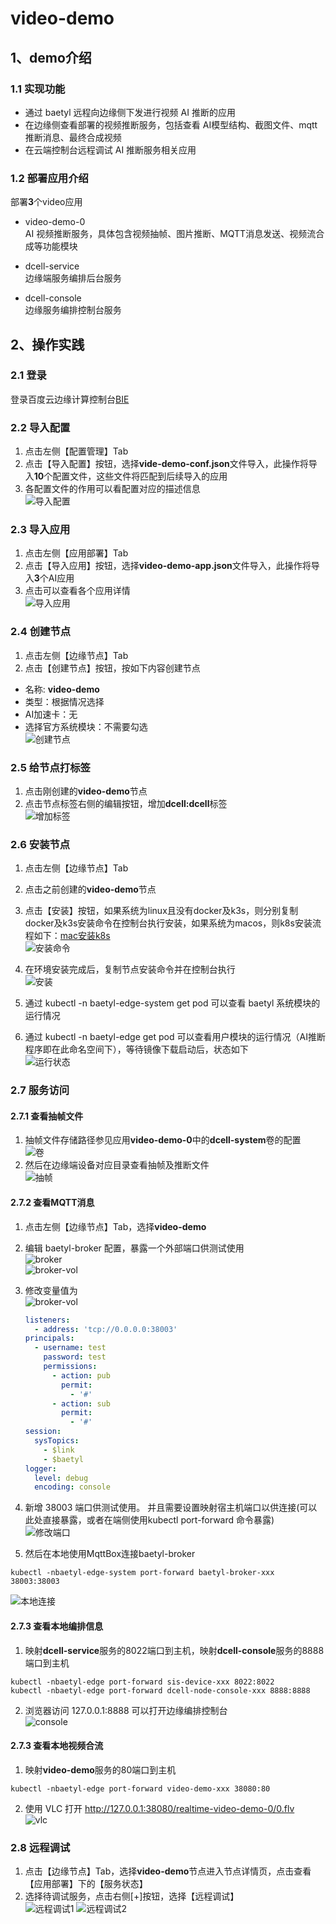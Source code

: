 # video-demo
## 1、demo介绍
### 1.1 实现功能
* 通过 baetyl 远程向边缘侧下发进行视频 AI 推断的应用
* 在边缘侧查看部署的视频推断服务，包括查看 AI模型结构、截图文件、mqtt推断消息、最终合成视频
* 在云端控制台远程调试 AI 推断服务相关应用

### 1.2 部署应用介绍
部署**3**个video应用

* video-demo-0  
AI 视频推断服务，具体包含视频抽帧、图片推断、MQTT消息发送、视频流合成等功能模块

* dcell-service  
边缘端服务编排后台服务

* dcell-console  
边缘服务编排控制台服务

## 2、操作实践
### 2.1 登录
登录百度云边缘计算控制台[BIE](https://console.bce.baidu.com/iot2/bie/node/list)

### 2.2 导入配置
1. 点击左侧【配置管理】Tab
2. 点击【导入配置】按钮，选择**vide-demo-conf.json**文件导入，此操作将导入**10**个配置文件，这些文件将匹配到后续导入的应用
3. 各配置文件的作用可以看配置对应的描述信息  
![导入配置](images/import-conf.png)

### 2.3 导入应用
1. 点击左侧【应用部署】Tab
2. 点击【导入应用】按钮，选择**video-demo-app.json**文件导入，此操作将导入**3**个AI应用
3. 点击可以查看各个应用详情  
![导入应用](images/import-app.png)

### 2.4 创建节点
1. 点击左侧【边缘节点】Tab
2. 点击【创建节点】按钮，按如下内容创建节点
  * 名称: **video-demo**
  * 类型：根据情况选择
  * AI加速卡：无
  * 选择官方系统模块：不需要勾选  
![创建节点](images/create-node.png)

### 2.5 给节点打标签
1. 点击刚创建的**video-demo**节点
2. 点击节点标签右侧的编辑按钮，增加**dcell:dcell**标签  
![增加标签](images/add-label.png)

### 2.6 安装节点
1. 点击左侧【边缘节点】Tab
2. 点击之前创建的**video-demo**节点
3. 点击【安装】按钮，如果系统为linux且没有docker及k3s，则分别复制docker及k3s安装命令在控制台执行安装，如果系统为macos，则k8s安装流程如下：[mac安装k8s](https://github.com/AliyunContainerService/k8s-for-docker-desktop)  
![安装命令](images/install-command.png)

4. 在环境安装完成后，复制节点安装命令并在控制台执行  
![安装](images/install.png)

5. 通过 kubectl -n baetyl-edge-system get pod 可以查看 baetyl 系统模块的运行情况
6. 通过 kubectl -n baetyl-edge get pod 可以查看用户模块的运行情况（AI推断程序即在此命名空间下），等待镜像下载启动后，状态如下  
![运行状态](images/install-status.png)

### 2.7 服务访问
#### 2.7.1 查看抽帧文件
1. 抽帧文件存储路径参见应用**video-demo-0**中的**dcell-system**卷的配置  
![卷](images/vol.png)
2. 然后在边缘端设备对应目录查看抽帧及推断文件  
![抽帧](images/pic.png)

#### 2.7.2 查看MQTT消息
1. 点击左侧【边缘节点】Tab，选择**video-demo**
2. 编辑 baetyl-broker 配置，暴露一个外部端口供测试使用  
![broker](images/broker.png)  
![broker-vol](images/broker-vol.png)  
3. 修改变量值为  
![broker-vol](images/broker-conf-val.png)  
	
	```yaml
	listeners:
	  - address: 'tcp://0.0.0.0:38003'
	principals:
	  - username: test
	    password: test
	    permissions:
	      - action: pub
	        permit:
	          - '#'
	      - action: sub
	        permit:
	          - '#'
	session:
	  sysTopics:
	    - $link
	    - $baetyl
	logger:
	  level: debug
	  encoding: console
	
	```  
4. 新增 38003 端口供测试使用。 并且需要设置映射宿主机端口以供连接(可以此处直接暴露，或者在端侧使用kubectl port-forward 命令暴露)  
![修改端口](images/30083.png)

5. 然后在本地使用MqttBox连接baetyl-broker  
```
kubectl -nbaetyl-edge-system port-forward baetyl-broker-xxx 38003:38003
```
![本地连接](images/mqttbox.png)

#### 2.7.3 查看本地编排信息
1. 映射**dcell-service**服务的8022端口到主机，映射**dcell-console**服务的8888端口到主机
```
kubectl -nbaetyl-edge port-forward sis-device-xxx 8022:8022
kubectl -nbaetyl-edge port-forward dcell-node-console-xxx 8888:8888
```

2. 浏览器访问 127.0.0.1:8888 可以打开边缘编排控制台  
![console](images/console.png)

#### 2.7.3 查看本地视频合流
1. 映射**video-demo**服务的80端口到主机
```
kubectl -nbaetyl-edge port-forward video-demo-xxx 38080:80
```
2. 使用 VLC 打开 http://127.0.0.1:38080/realtime-video-demo-0/0.flv  
![vlc](images/vlc.png)

### 2.8 远程调试
1. 点击【边缘节点】Tab，选择**video-demo**节点进入节点详情页，点击查看【应用部署】下的【服务状态】
2. 选择待调试服务，点击右侧[+]按钮，选择【远程调试】  
![远程调试1](images/debug1.png)
![远程调试2](images/debug2.png)
